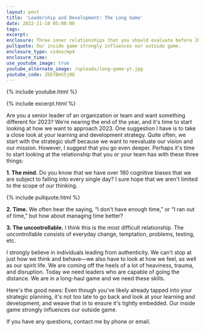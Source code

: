```yaml
---
layout: post
title: 'Leadership and Development: The Long Game'
date: 2022-11-10 05:00:00
tags:
excerpt:
enclosure: Three inner relationships that you should evaluate before 2023.
pullquote: Our inside game strongly influences our outside game.
enclosure_type: video/mp4
enclosure_time:
use_youtube_image: true
youtube_alternate_image: /uploads/long-game-yt.jpg
youtube_code: ZEEfBmS5j0Q
---
```

{% include youtube.html %}

{% include excerpt.html %}

Are you a senior leader of an organization or team and want something different for 2023? We’re nearing the end of the year, and it's time to start looking at how we want to approach 2023. One suggestion I have is to take a close look at your learning and development strategy. Quite often, we start with the strategic stuff because we want to reevaluate our vision and our mission. However, I suggest that you go even deeper. Perhaps it's time to start looking at the relationship that you or your team has with these three things:

**1\. The mind.** Do you know that we have over 180 cognitive biases that we are subject to falling into every single day? I sure hope that we aren't limited to the scope of our thinking.

{% include pullquote.html %}

**2\. Time.** We often hear the saying, “I don't have enough time,” or “I ran out of time,” but how about managing time better?&nbsp;

**3\. The uncontrollable.** I think this is the most difficult relationship. The uncontrollable consists of everyday change, temptation, problems, testing, etc.&nbsp;

I strongly believe in individuals leading from authenticity. We can't stop at just how we think and behave—we also have to look at how we feel, as well as our spirit life. We are coming off the heels of a lot of heaviness, trauma, and disruption. Today we need leaders who are capable of going the distance. We are in a long-haul game and we need these skills.&nbsp;

Here's the good news: Even though you've likely already tapped into your strategic planning, it's not too late to go back and look at your learning and development, and weave that in to ensure it's tightly embedded. Our inside game strongly influences our outside game.

If you have any questions, contact me by phone or email.